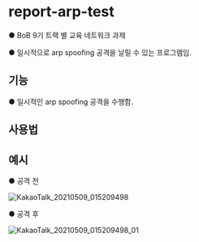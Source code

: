 # report-arp-test
● BoB 9기 트랙 별 교육 네트워크 과제

● 일시적으로 arp spoofing 공격을 날릴 수 있는 프로그램임.


## 기능
● 일시적인 arp spoofing 공격을 수행함.


## 사용법


## 예시
● 공격 전

![KakaoTalk_20210509_015209498](https://user-images.githubusercontent.com/12112214/117547200-550e7e80-b069-11eb-81fe-acdf9a4f9b75.jpg)

● 공격 후

![KakaoTalk_20210509_015209498_01](https://user-images.githubusercontent.com/12112214/117547212-622b6d80-b069-11eb-9e5f-279075518f66.jpg)

